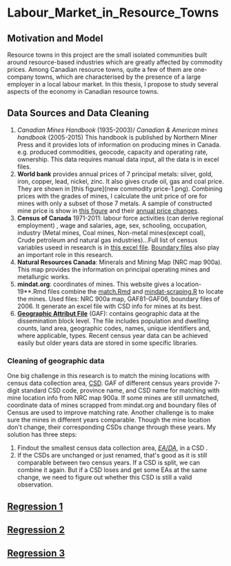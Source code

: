 # Labour_Market_in_Resource_Towns
## Motivation and Model
Resource towns in this project are the small isolated communities built around resource-based
industries which are greatly affected by commodity prices. Among Canadian resource towns, quite a few of them are one-company towns, which
are characterised by the presence of a large employer in a local labour market. In this thesis, I propose to study several aspects of the economy in Canadian resource
towns. 
## Data Sources and Data Cleaning
1. *Canadian Mines Handbook* (1935-2003)/ *Canadian & American mines handbook*
(2005-2015) This handbook is published by Northern Miner Press and it provides
lots of information on producing mines in Canada. e.g. produced commodities,
geocode, capacity and operating rate, ownership. This data requires manual data input, all the data is in excel files.
2. **World bank** provides annual prices of 7 principal metals: silver, gold, iron, copper,
lead, nickel, zinc. It also gives crude oil, gas and coal price. They are shown in [this figure](new commodity price-1.png). Combining prices with the grades of mines, I calculate the unit price of ore for mines with only a subset of those 7 metals. A sample of constructed mine price is show in [this figure](figure-1.png) and their [annual price changes](mine_price_change.png).
3. **Census of Canada** 1971-2011: labour force activities (can derive regional employment)
, wage and salaries, age, sex, schooling, occupation, industry (Metal mines,
Coal mines, Non-metal mines(except coal), Crude petroleum and natural gas industries)...Full list of census variables useed in research is in [this excel file](chosen-variable-from-cencus-20181102.xlsx). [Boundary files](https://www.library.mcgill.ca/StatCan/geogfiles/census2006/canadafiles/index.html) also play an important role in this research.
4. **Natural Resources Canada**: Minerals and Mining Map (NRC map 900a). This map provides the
information on principal operating mines and metallurgic works. 
5. **mindat.org**: coordinates of mines. This website gives a location-19**.Rmd files combine the [match.Rmd](match.Rmd) and [mindat-scraping.R](mindat-scraping.R) to locate the mines. Used files: NRC 900a map, GAF81-GAF06, boundary files of 2006. It generate an excel file with CSD info for mines at its best. 
6. [**Geographic Attribut File**](https://www12.statcan.gc.ca/census-recensement/2011/geo/ref/att-eng.cfm) (GAF): contains geographic data at the dissemination block level. The file includes population and dwelling counts, land area, geographic codes, names, unique identifiers and, where applicable, types. Recent census year data can be achieved easily but older years data are stored in some specific libraries. 
### Cleaning of geographic data
One big challenge in this research is to match the mining locations with census data collection area, [CSD](https://www150.statcan.gc.ca/n1/pub/92-195-x/2011001/geo/csd-sdr/def-eng.htm). GAF of different census years provide 7-digit standard CSD code, province name, and CSD name for matching with mine location info from NRC map 900a. If some mines are still unmatched, coordinate data of mines scrapped from mindat.org and boundary files of Census are used to improve matching rate.
Another challenge is to make sure the mines in different years comparable. Though the mine location don't change, their corresponding CSDs change through these years. My solution has three steps: 
1) Findout the smallest census data collection area, [*EA*/*DA*](http://mchp-appserv.cpe.umanitoba.ca/viewDefinition.php?printer=Y&definitionID=102632), in a CSD .
2) If the CSDs are unchanged or just renamed, that's good as it is still comparable between two census years. If a CSD is split, we can combine it again. But if a CSD loses and get some EAs at the same change, we need to figure out whether this CSD is still a valid observation. 
## [Regression 1](regression1.do)
## [Regression 2](regression3-v2.do)
## [Regression 3](regression3-v3.do)

